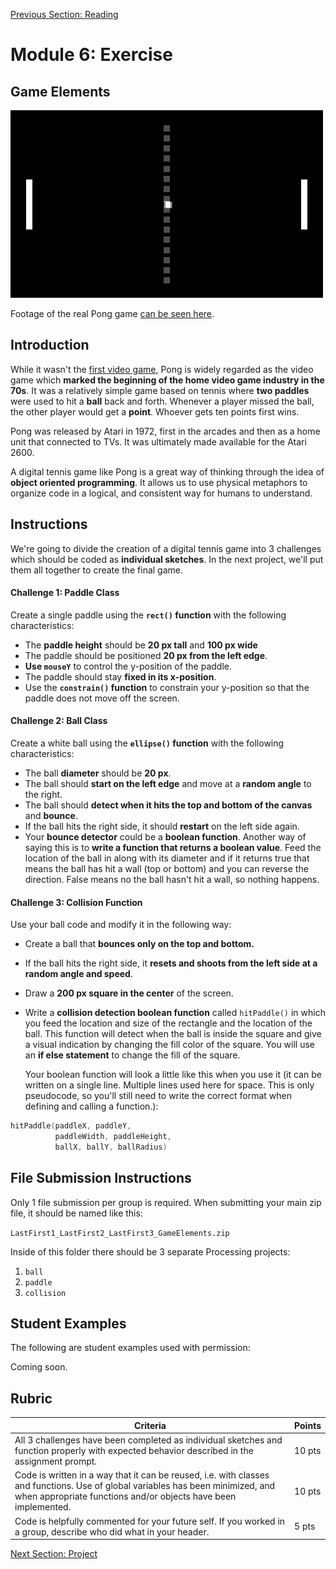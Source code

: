 [Previous Section: Reading](1_READING.md)

# Module 6: Exercise

## Game Elements

![Pong](images/tennis.gif)

Footage of the real Pong game [can be seen here](https://www.youtube.com/watch?v=fiShX2pTz9A).

## Introduction

While it wasn't the [first video game](https://www.bnl.gov/about/history/firstvideo.php), Pong is widely regarded as the video game which **marked the beginning of the home video game industry in the 70s**. It was a relatively simple game based on tennis where **two paddles** were used to hit a **ball** back and forth. Whenever a player missed the ball, the other player would get a **point**. Whoever gets ten points first wins.

Pong was released by Atari in 1972, first in the arcades and then as a home unit that connected to TVs. It was ultimately made available for the Atari 2600.

A digital tennis game like Pong is a great way of thinking through the idea of **object oriented programming**. It allows us to use physical metaphors to organize code in a logical, and consistent way for humans to understand.

## Instructions

We're going to divide the creation of a digital tennis game into 3 challenges which should be coded as **individual sketches**. In the next project, we'll put them all together to create the final game.

#### **Challenge 1: Paddle Class**

Create a single paddle using the **`rect()` function** with the following characteristics:

- The **paddle height** should be **20 px tall** and **100 px wide**
- The paddle should be positioned **20 px from the left edge**.
- **Use `mouseY`** to control the y-position of the paddle.
- The paddle should stay **fixed in its x-position**.
- Use the **`constrain()` function** to constrain your y-position so that the paddle does not move off the screen.

#### **Challenge 2: Ball Class**

Create a white ball using the **`ellipse()` function** with the following characteristics:

- The ball **diameter** should be **20 px**.
- The ball should **start on the left edge** and move at a **random angle** to the right.
- The ball should **detect when it hits the top and bottom of the canvas** and **bounce**.
- If the ball hits the right side, it should **restart** on the left side again.
- Your **bounce detector** could be a **boolean function**. Another way of saying this is to **write a function that returns a boolean value**. Feed the location of the ball in along with its diameter and if it returns true that means the ball has hit a wall (top or bottom) and you can reverse the direction. False means no the ball hasn't hit a wall, so nothing happens.

#### **Challenge 3: Collision Function**

Use your ball code and modify it in the following way:

- Create a ball that **bounces only on the top and bottom.**

- If the ball hits the right side, it **resets and shoots from the left side at a random angle and speed**.

- Draw a **200 px square in the center** of the screen.

- Write a **collision detection boolean function** called `hitPaddle()` in which you feed the location and size of the rectangle  and the location of the ball. This function will detect when the ball is inside the square and give a visual indication by changing the fill  color of the square. You will use an **if else statement** to change the fill of the square.

  Your boolean function will look a little like this when you use it (it can be written on a single line. Multiple lines used here for space. This is only pseudocode, so you'll still need to write the correct format when defining and calling a function.):

```swift
hitPaddle(paddleX, paddleY,
          paddleWidth, paddleHeight,
          ballX, ballY, ballRadius)
```

## **File Submission Instructions**

Only 1 file submission per group is required. When submitting your main zip file, it should be named like this:

`LastFirst1_LastFirst2_LastFirst3_GameElements.zip`

Inside of this folder there should be 3 separate Processing projects:

1. `ball`
2. `paddle`
3. `collision`

## Student Examples

The following are student examples used with permission:

Coming soon.

## Rubric

| Criteria                                                     | Points |
| ------------------------------------------------------------ | ------ |
| All 3 challenges have been completed as individual sketches and function properly with expected behavior described in the assignment prompt. | 10 pts |
| Code is written in a way that it can be reused, i.e. with classes and functions. Use of global variables has been minimized, and when appropriate functions and/or objects have been implemented. | 10 pts |
| Code is helpfully commented for your future self. If you worked in a group, describe who did what in your header. | 5 pts  |

[Next Section: Project](3_PROJECT.md)

